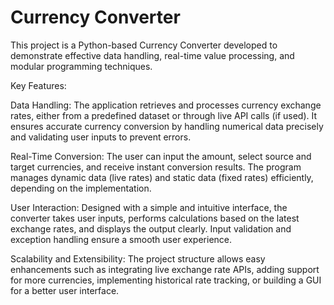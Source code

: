 # Currency Converter
This project is a Python-based Currency Converter developed to demonstrate effective data handling, real-time value processing, and modular programming techniques.

Key Features:

Data Handling:
The application retrieves and processes currency exchange rates, either from a predefined dataset or through live API calls (if used). It ensures accurate currency conversion by handling numerical data precisely and validating user inputs to prevent errors.

Real-Time Conversion:
The user can input the amount, select source and target currencies, and receive instant conversion results. The program manages dynamic data (live rates) and static data (fixed rates) efficiently, depending on the implementation.

User Interaction:
Designed with a simple and intuitive interface, the converter takes user inputs, performs calculations based on the latest exchange rates, and displays the output clearly. Input validation and exception handling ensure a smooth user experience.

Scalability and Extensibility:
The project structure allows easy enhancements such as integrating live exchange rate APIs, adding support for more currencies, implementing historical rate tracking, or building a GUI for a better user interface.
